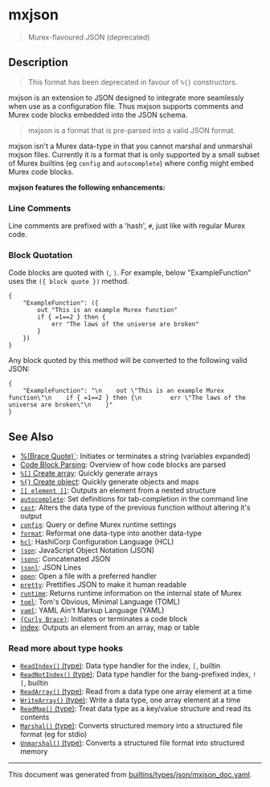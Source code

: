 # mxjson

> Murex-flavoured JSON (deprecated)

## Description

> This format has been deprecated in favour of `%{}` constructors.

mxjson is an extension to JSON designed to integrate more seamlessly when
use as a configuration file. Thus mxjson supports comments and Murex code
blocks embedded into the JSON schema.

> mxjson is a format that is pre-parsed into a valid JSON format.

mxjson isn't a Murex data-type in that you cannot marshal
and unmarshal mxjson files. Currently it is a format that is only supported
by a small subset of Murex builtins (eg `config` and `autocomplete`) where
config might embed Murex code blocks.

**mxjson features the following enhancements:**

### Line Comments

Line comments are prefixed with a 'hash', `#`, just like with regular Murex
code.

### Block Quotation

Code blocks are quoted with `(`, `)`. For example, below "ExampleFunction"
uses the `({ block quote })` method.

```
{
    "ExampleFunction": ({
        out "This is an example Murex function"
        if { =1==2 } then {
            err "The laws of the universe are broken"
        }
    })
}
```

Any block quoted by this method will be converted to the following valid JSON:

```
{
    "ExampleFunction": "\n    out \"This is an example Murex function\"\n    if { =1==2 } then {\n        err \"The laws of the universe are broken\"\n    }"
}
```

## See Also

* [%(Brace Quote)`](../parser/brace-quote.md):
  Initiates or terminates a string (variables expanded)
* [Code Block Parsing](../user-guide/code-block.md):
  Overview of how code blocks are parsed
* [`%[]` Create array](../parser/create-array.md):
  Quickly generate arrays
* [`%{}` Create object](../parser/create-object.md):
  Quickly generate objects and maps
* [`[[ element ]]`](../parser/element.md):
  Outputs an element from a nested structure
* [`autocomplete`](../commands/autocomplete.md):
  Set definitions for tab-completion in the command line
* [`cast`](../commands/cast.md):
  Alters the data type of the previous function without altering it's output
* [`config`](../commands/config.md):
  Query or define Murex runtime settings
* [`format`](../commands/format.md):
  Reformat one data-type into another data-type
* [`hcl`](../types/hcl.md):
  HashiCorp Configuration Language (HCL)
* [`json`](../types/json.md):
  JavaScript Object Notation (JSON)
* [`jsonc`](../types/jsonc.md):
  Concatenated JSON
* [`jsonl`](../types/jsonl.md):
  JSON Lines
* [`open`](../commands/open.md):
  Open a file with a preferred handler
* [`pretty`](../commands/pretty.md):
  Prettifies JSON to make it human readable
* [`runtime`](../commands/runtime.md):
  Returns runtime information on the internal state of Murex
* [`toml`](../types/toml.md):
  Tom's Obvious, Minimal Language (TOML)
* [`yaml`](../types/yaml.md):
  YAML Ain't Markup Language (YAML)
* [`{Curly Brace}`](../parser/curly-brace.md):
  Initiates or terminates a code block
* [index](../parser/item-index.md):
  Outputs an element from an array, map or table

### Read more about type hooks

- [`ReadIndex()` (type)](../apis/ReadIndex.md): Data type handler for the index, `[`, builtin
- [`ReadNotIndex()` (type)](../apis/ReadNotIndex.md): Data type handler for the bang-prefixed index, `![`, builtin
- [`ReadArray()` (type)](../apis/ReadArray.md): Read from a data type one array element at a time
- [`WriteArray()` (type)](../apis/WriteArray.md): Write a data type, one array element at a time
- [`ReadMap()` (type)](../apis/ReadMap.md): Treat data type as a key/value structure and read its contents
- [`Marshal()` (type)](../apis/Marshal.md): Converts structured memory into a structured file format (eg for stdio)
- [`Unmarshal()` (type)](../apis/Unmarshal.md): Converts a structured file format into structured memory

<hr/>

This document was generated from [builtins/types/json/mxjson_doc.yaml](https://github.com/lmorg/murex/blob/master/builtins/types/json/mxjson_doc.yaml).